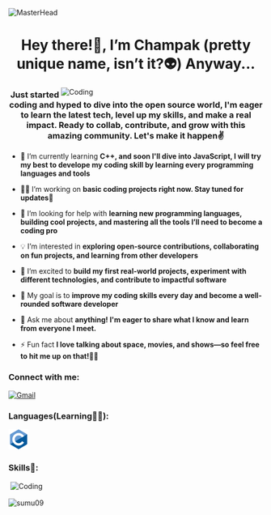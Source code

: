![MasterHead](https://i.gifer.com/Cwai.gif)<h1 align="right">
<h1 align="center">Hey there!👋, I’m Champak (pretty unique name, isn’t it?👽)
  Anyway...</h1>
<img align="right" alt="Coding" width="400" src="https://i.pinimg.com/originals/e4/26/70/e426702edf874b181aced1e2fa5c6cde.gif">

<h3 align="center">Just started coding and hyped to dive into the open source world, I'm eager to learn the latest tech, level up my skills, and make a real impact. Ready to collab, contribute, and grow with this amazing community. Let's make it happen✌️</h3>



- 🌱 I’m currently learning **C++, and soon I'll dive into JavaScript, I will try my best to develope my coding skill by learning every programming languages and tools**

- 👨‍💻 I’m working on **basic coding projects right now. Stay tuned for updates🙂**

- 🤝 I’m looking for help with **learning new programming languages, building cool projects, and mastering all the tools I’ll need to become a coding pro**

- 💡 I’m interested in **exploring open-source contributions, collaborating on fun projects, and learning from other developers**

- 🚀 I’m excited to **build my first real-world projects, experiment with different technologies, and contribute to impactful software**

- 🎯 My goal is to **improve my coding skills every day and become a well-rounded software developer**

- 💬 Ask me about **anything! I'm eager to share what I know and learn from everyone I meet.**

- ⚡ Fun fact **I love talking about space, movies, and shows—so feel free to hit me up on that!👍🏻**

<h3 align="left">Connect with me:</h3>
<p align="left">
<a href="mailto:sumuchamphandiq2004@gmail.com"><img src="https://img.icons8.com/fluent/48/000000/gmail-new.png" alt="Gmail" width="40" height="40"/></a>
</p>

<h3 align="left">Languages(Learning🧘🏻):</h3>
<p align="left"> 
  <a href="https://www.cprogramming.com/" target="_blank" rel="noreferrer"> 
    <img src="https://raw.githubusercontent.com/devicons/devicon/master/icons/c/c-original.svg" alt="c" width="40" height="40"/> 
  </a> 
</p>
<h3 align="left">Skills👾:</h3
<p>&nbsp;<img align="center"
<img align="center" alt="Coding" width="400" src="https://media.tenor.com/CzdMW7wnLn8AAAAM/coding.gif">

<p><img align="center" src="https://github-readme-streak-stats.herokuapp.com/?user=sumu09&" alt="sumu09" /></p>
